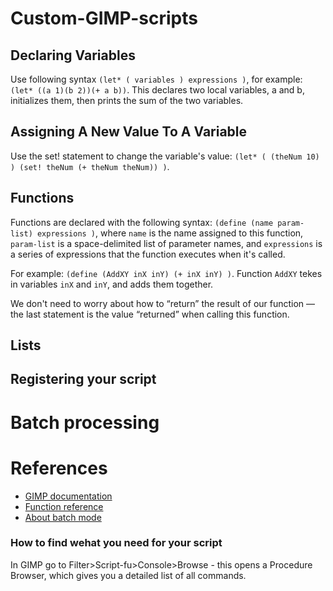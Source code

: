 # Custom-GIMP-scripts

## Declaring Variables
Use following syntax `(let* ( variables ) expressions )`, for example: `(let* ((a 1)(b 2))(+ a b))`. This declares two local variables, a and b, initializes them, then prints the sum of the two variables.

## Assigning A New Value To A Variable
Use the set! statement to change the variable's value: `(let* ( (theNum 10) ) (set! theNum (+ theNum theNum)) )`.

## Functions
Functions are declared with the following syntax: `(define (name param-list) expressions )`, where `name` is the name assigned to this function, `param-list` is a space-delimited list of parameter names, and `expressions` is a series of expressions that the function executes when it's called.

For example: `(define (AddXY inX inY) (+ inX inY) )`. Function `AddXY` tekes in variables `inX` and `inY`, and adds them together.

We don't need to worry about how to “return” the result of our function — the last statement is the value “returned” when calling this function.

## Lists

## Registering your script

# Batch processing

# References
- [GIMP documentation](https://docs.gimp.org/en/gimp-using-script-fu-tutorial.html)
- [Function reference](https://docs.gimp.org/en/gimp-function-reference.html)
- [About batch mode](https://www.gimp.org/tutorials/Basic_Batch/)

### How to find wehat you need for your script
 In GIMP go to Filter>Script-fu>Console>Browse - this opens a Procedure Browser, which gives you a detailed list of all commands.
